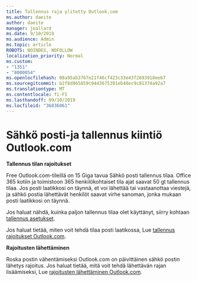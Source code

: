 ```yaml
---
title: Tallennus raja ylitetty Outlook.com
ms.author: daeite
author: daeite
manager: joallard
ms.date: 9/10/2019
ms.audience: Admin
ms.topic: article
ROBOTS: NOINDEX, NOFOLLOW
localization_priority: Normal
ms.custom:
- "1351"
- "8000054"
ms.openlocfilehash: 08a95ab3767e21f46cf423c33e43f2693918ee67
ms.sourcegitcommit: b2f8d965859c9443675391eb48ec9c81374a92a7
ms.translationtype: MT
ms.contentlocale: fi-FI
ms.lasthandoff: 09/10/2019
ms.locfileid: "36836061"
---
```

# <a name="email-and-storage-quota-in-outlookcom"></a>Sähkö posti-ja tallennus kiintiö Outlook.com

**Tallennus tilan rajoitukset**

Free Outlook.com-tileillä on 15 Giga tavua Sähkö posti tallennus tilaa. Office 365 kotiin ja toimistoon 365 henkilökohtaiset tila ajat saavat 50 gt tallennus tilaa. Jos posti laatikkosi on täynnä, et voi lähettää tai vastaanottaa viestejä, ja sähkö postia lähettävät henkilöt saavat virhe sanoman, jonka mukaan posti laatikkosi on täynnä.

Jos haluat nähdä, kuinka paljon tallennus tilaa olet käyttänyt, siirry kohtaan [tallennus asetukset](https://outlook.live.com/mail/options/general/storage).

Jos haluat tietää, miten voit tehdä tilaa posti laatikossa, Lue [tallennus rajoitukset Outlook.com](https://support.office.com/article/7ac99134-69e5-4619-ac0b-2d313bba5e9e).

**Rajoitusten lähettäminen**

Roska postin vähentämiseksi Outlook.com on päivittäinen sähkö postin lähetys rajoitus. Jos haluat tietää, mitä voit tehdä lähettävän rajan lisäämiseksi, Lue [rajoitusten lähettäminen Outlook.com](https://support.office.com/article/279ee200-594c-40f0-9ec8-bb6af7735c2e).